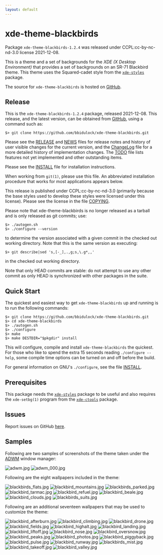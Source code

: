 ```yaml
---
layout: default
---
```

[xde-theme-blackbirds -- read me first file.  2021-12-08]: #

xde-theme-blackbirds
===============

Package `xde-theme-blackbirds-1.2.4` was released under CCPL:cc-by-nc-nd-3.0
license 2021-12-08.

This is a theme and a set of backgrounds for the _XDE (X Desktop
Environment)_ that provides a set of backgrounds on
an SR-71 Blackbird theme.
This theme uses the Squared-cadet style from the [`xde-styles`][11]
package.

The source for `xde-theme-blackbirds` is hosted on [GitHub][1].


Release
-------

This is the `xde-theme-blackbirds-1.2.4` package, released 2021-12-08.
This release, and the latest version, can be obtained from [GitHub][1],
using a command such as:

    $> git clone https://github.com/bbidulock/xde-theme-blackbirds.git

Please see the [RELEASE][3] and [NEWS][4] files for release notes and
history of user visible changes for the current version, and the
[ChangeLog][5] file for a more detailed history of implementation
changes.  The [TODO][6] file lists features not yet implemented and
other outstanding items.

Please see the [INSTALL][8] file for installation instructions.

When working from `git(1)`, please use this file.  An abbreviated
installation procedure that works for most applications appears below.

This release is published under CCPL:cc-by-nc-nd-3.0 (primarily because
the base styles used to develop these styles were licensed under this
license).
Please see the license in the file [COPYING][10].

Please note that xde-theme-blackbirds is no longer released as
a tarball and is only released as git commits; use:

    $> ./autogen.sh
    $> ./configure --version

to determine the version associated with a given commit in the
checked out working directory.  Note that this is the same version
as executing:

    $> git describe|sed 's,[-_],.,g;s,\.g*,,'

in the checked out working directory.

Note that only HEAD commits are stable: do not attempt to use any
other commit as only HEAD is synchronized with other packages in
the suite.


Quick Start
-----------

The quickest and easiest way to get `xde-theme-blackbirds` up and
running is to run the following commands:

    $> git clone https://github.com/bbidulock/xde-theme-blackbirds.git
    $> cd xde-theme-blackbirds
    $> ./autogen.sh
    $> ./configure
    $> make
    $> make DESTDIR="$pkgdir" install

This will configure, compile and install `xde-theme-blackbirds` the
quickest.  For those who like to spend the extra 15 seconds reading
`./configure --help`, some compile time options can be turned on and off
before the build.

For general information on GNU's `./configure`, see the file
[INSTALL][8].


Prerequisites
-------------

This package needs the [`xde-styles`][11] package to be useful and also
requires the `xde-setbg(1)` program from the [`xde-ctools`][12] package.


Issues
------

Report issues on GitHub [here][2].


Samples
-------

Following are two samples of screenshots of the theme taken under the
[ADWM][13] window manager:

![adwm.jpg](scrot/adwm.jpg "Wallpaper #1")
![adwm_000.jpg](scrot/adwm_000.jpg "Wallpaper #2")

Following are the eight wallpapers included in the theme:

![blackbirds_flats.jpg](images/blackbirds_flats.jpg "Wallpaper #1")
![blackbird_mountains.jpg](images/blackbird_mountains.jpg "Wallpaper #2")
![blackbirds_parked.jpg](images/blackbirds_parked.jpg "Wallpaper #3")
![blackbird_tarmac.jpg](images/blackbird_tarmac.jpg "Wallpaper #4")
![blackbird_refuel.jpg](images/blackbird_refuel.jpg "Wallpaper #5")
![blackbird_beale.jpg](images/blackbird_beale.jpg "Wallpaper #6")
![blackbird_clouds.jpg](images/blackbird_clouds.jpg "Wallpaper #7")
![blackbirds_suits.jpg](images/blackbirds_suits.jpg "Wallpaper #8")

Following are an additional seventeen wallpapers that may be used to
customize the theme:

![blackbird_afterburn.jpg](images/blackbird_afterburn.jpg "Additional Image #1")
![blackbird_climbing.jpg](images/blackbird_climbing.jpg "Additional Image #2")
![blackbird_drone.jpg](images/blackbird_drone.jpg "Additional Image #3")
![blackbird_fields.jpg](images/blackbird_fields.jpg "Additional Image #4")
![blackbird_highalt.jpg](images/blackbird_highalt.jpg "Additional Image #5")
![blackbird_landing.jpg](images/blackbird_landing.jpg "Additional Image #6")
![blackbird_liftoff.jpg](images/blackbird_liftoff.jpg "Additional Image #7")
![blackbird_nose.jpg](images/blackbird_nose.jpg "Additional Image #8")
![blackbird_oversnow.jpg](images/blackbird_oversnow.jpg "Additional Image #9")
![blackbird_peaks.jpg](images/blackbird_peaks.jpg "Additional Image #10")
![blackbird_photos.jpg](images/blackbird_photos.jpg "Additional Image #11")
![blackbird_piggyback.jpg](images/blackbird_piggyback.jpg "Additional Image #12")
![blackbird_pulse.jpg](images/blackbird_pulse.jpg "Additional Image #13")
![blackbird_runway.jpg](images/blackbird_runway.jpg "Additional Image #14")
![blackbirds_mist.jpg](images/blackbirds_mist.jpg "Additional Image #15")
![blackbird_takeoff.jpg](images/blackbird_takeoff.jpg "Additional Image #16")
![blackbird_valley.jpg](images/blackbird_valley.jpg "Additional Image #17")



[1]: https://github.com/bbidulock/xde-theme-blackbirds
[2]: https://github.com/bbidulock/xde-theme-blackbirds/issues
[3]: https://github.com/bbidulock/xde-theme-blackbirds/blob/master/RELEASE
[4]: https://github.com/bbidulock/xde-theme-blackbirds/blob/master/NEWS
[5]: https://github.com/bbidulock/xde-theme-blackbirds/blob/master/ChangeLog
[6]: https://github.com/bbidulock/xde-theme-blackbirds/blob/master/TODO
[7]: https://github.com/bbidulock/xde-theme-blackbirds/blob/master/COMPLIANCE
[8]: https://github.com/bbidulock/xde-theme-blackbirds/blob/master/INSTALL
[9]: https://github.com/bbidulock/xde-theme-blackbirds/blob/master/LICENSE
[10]: https://github.com/bbidulock/xde-theme-blackbirds/blob/master/COPYING
[11]: https://github.com/bbidulock/xde-styles
[12]: https://github.com/bbidulock/xde-ctools
[13]: https://bbidulock.github.io/adwm

[ vim: set ft=markdown sw=4 tw=72 nocin nosi fo+=tcqlorn spell: ]: #
